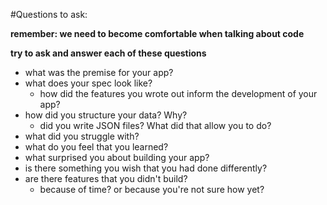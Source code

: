 #Questions to ask:

**remember: we need to become comfortable when talking about code**

**try to ask and answer each of these questions**

- what was the premise for your app?
- what does your spec look like?
  - how did the features you wrote out inform the development of your app?
- how did you structure your data? Why?
  - did you write JSON files? What did that allow you to do?
- what did you struggle with?
- what do you feel that you learned?
- what surprised you about building your app?
- is there something you wish that you had done differently?
- are there features that you didn't build?
  - because of time? or because you're not sure how yet?

